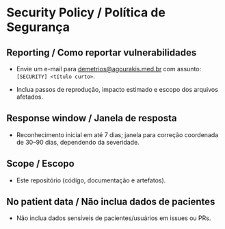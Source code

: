 # Security Policy / Política de Segurança

## Reporting / Como reportar vulnerabilidades

- Envie um e-mail para [demetrios@agourakis.med.br](mailto:demetrios@agourakis.med.br) com assunto: `[SECURITY] <título curto>`.

- Inclua passos de reprodução, impacto estimado e escopo dos arquivos afetados.

## Response window / Janela de resposta

- Reconhecimento inicial em até 7 dias; janela para correção coordenada de 30–90 dias, dependendo da severidade.

## Scope / Escopo

- Este repositório (código, documentação e artefatos).

## No patient data / Não inclua dados de pacientes

- Não inclua dados sensíveis de pacientes/usuários em issues ou PRs.
